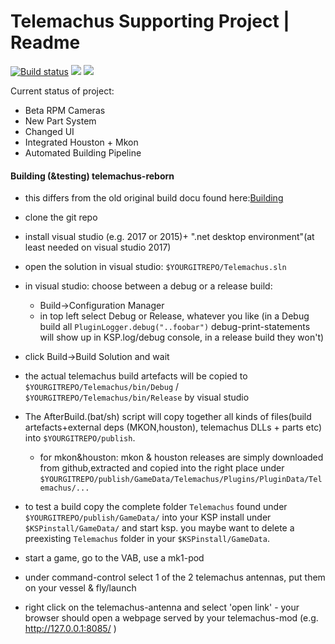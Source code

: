 Telemachus Supporting Project | Readme
=
[![Build status](https://flat.badgen.net/appveyor/ci/DanGSun/Telemachus-1)](https://ci.appveyor.com/project/DanGSun/telemachus-1)
[![](https://flat.badgen.net/github/stars/TeleIO/Telemachus-1)](https://github.com/TeleIO/Telemachus-1/stargazers)
[![](https://flat.badgen.net/github/assets-dl/TeleIO/Telemachus-1)]()

Current status of project:
* Beta RPM Cameras
* New Part System
* Changed UI
* Integrated Houston + Mkon
* Automated Building Pipeline


#### Building (&testing) telemachus-reborn
* this differs from the old original build docu found here:[Building](https://github.com/richardbunt/Telemachus/wiki/Building)

* clone the git repo
* install visual studio (e.g. 2017 or 2015)+ ".net desktop environment"(at least needed on visual studio 2017)
* open the solution in visual studio: `$YOURGITREPO/Telemachus.sln`
* in visual studio: choose between a debug or a release build:
  * Build->Configuration Manager
  * in top left select Debug or Release, whatever you like (in a Debug build all `PluginLogger.debug("..foobar")` debug-print-statements will show up in KSP.log/debug console, in a release build they won't)
* click Build->Build Solution and wait
* the actual telemachus build artefacts will be copied to `$YOURGITREPO/Telemachus/bin/Debug` / `$YOURGITREPO/Telemachus/bin/Release`  by visual studio
* The AfterBuild.(bat/sh) script will copy together all kinds of files(build artefacts+external deps (MKON,houston), telemachus DLLs + parts etc) into `$YOURGITREPO/publish`.
  * for mkon&houston: mkon & houston releases are simply downloaded from github,extracted and copied into the right place under `$YOURGITREPO/publish/GameData/Telemachus/Plugins/PluginData/Telemachus/...` 

* to test a build copy the complete folder `Telemachus` found under `$YOURGITREPO/publish/GameData/` into your KSP install under `$KSPinstall/GameData/` and start ksp. you maybe want to delete a preexisting `Telemachus` folder in your `$KSPinstall/GameData`.
* start a game, go to the VAB, use a mk1-pod
* under command-control select 1 of the 2 telemachus antennas, put them on your vessel & fly/launch
* right click on the telemachus-antenna and select 'open link' - your browser should open a webpage served by your telemachus-mod (e.g. http://127.0.0.1:8085/ )

